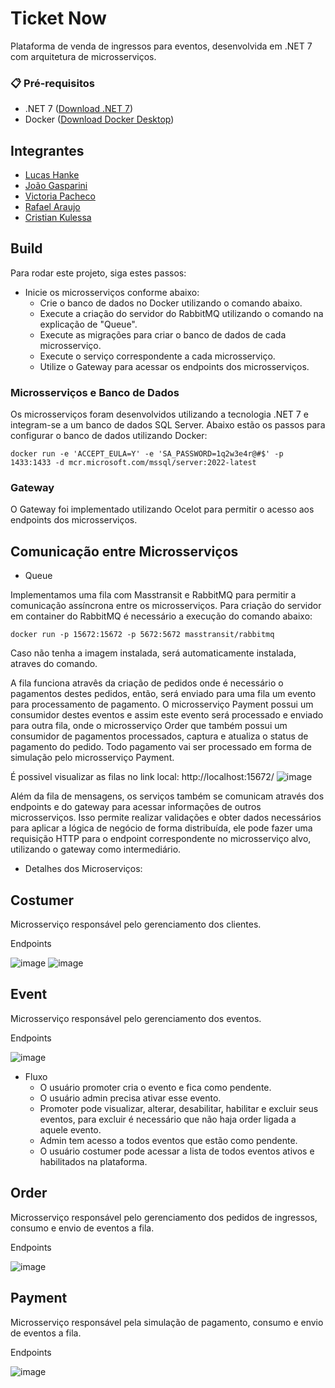 # Ticket Now
Plataforma de venda de ingressos para eventos, desenvolvida em .NET 7 com arquitetura de microsserviços.

### 📋 Pré-requisitos

* .NET 7 ([Download .NET 7](https://dotnet.microsoft.com/en-us/download/dotnet/7.0))
* Docker ([Download Docker Desktop](https://www.docker.com/products/docker-desktop/))

## Integrantes

- [Lucas Hanke](https://github.com/lucasbagrt)
- [João Gasparini](https://github.com/joaogasparini)
- [Victoria Pacheco](https://github.com/vickypacheco)
- [Rafael Araujo](https://github.com/RafAraujo)
- [Cristian Kulessa](https://github.com/Kulessa)

## Build 

Para rodar este projeto, siga estes passos:

* Inicie os microsserviços conforme abaixo:
  * Crie o banco de dados no Docker utilizando o comando abaixo.
  * Execute a criação do servidor do RabbitMQ utilizando o comando na explicação de "Queue".
  * Execute as migrações para criar o banco de dados de cada microsserviço.
  * Execute o serviço correspondente a cada microsserviço.
  * Utilize o Gateway para acessar os endpoints dos microsserviços.

### Microsserviços e Banco de Dados

Os microsserviços foram desenvolvidos utilizando a tecnologia .NET 7 e integram-se a um banco de dados SQL Server. Abaixo estão os passos para configurar o banco de dados utilizando Docker:

```docker
docker run -e 'ACCEPT_EULA=Y' -e 'SA_PASSWORD=1q2w3e4r@#$' -p 1433:1433 -d mcr.microsoft.com/mssql/server:2022-latest
```

### Gateway

O Gateway foi implementado utilizando Ocelot para permitir o acesso aos endpoints dos microsserviços.

## Comunicação entre Microsserviços

* Queue

Implementamos uma fila com Masstransit e RabbitMQ para permitir a comunicação assíncrona entre os microsserviços.
Para criação do servidor em container do RabbitMQ é necessário a execução do comando abaixo:
```docker
docker run -p 15672:15672 -p 5672:5672 masstransit/rabbitmq
```
Caso não tenha a imagem instalada, será automaticamente instalada, atraves do comando.

A fila funciona atravês da criação de pedidos onde é necessário o pagamentos destes pedidos, então, será enviado para uma fila um evento para processamento de pagamento. O microsserviço Payment possui um consumidor destes eventos e assim este evento será processado e enviado para outra fila, onde o microsserviço Order que também possui um consumidor de pagamentos processados, captura e atualiza o status de pagamento do pedido. 
Todo pagamento vai ser processado em forma de simulação pelo microsserviço Payment.

É possivel visualizar as filas no link local: http://localhost:15672/
![image](https://github.com/GrupoFiapArqSist/Fiap2NettTC3/assets/60990141/7106a6ff-f08f-48a4-a6f8-c85fb5dae8e6)

Além da fila de mensagens, os serviços também se comunicam através dos endpoints e do gateway para acessar informações de outros microsserviços. Isso permite realizar validações e obter dados necessários para aplicar a lógica de negócio de forma distribuída, ele pode fazer uma requisição HTTP para o endpoint correspondente no microsserviço alvo, utilizando o gateway como intermediário.

* Detalhes dos Microserviços:

## Costumer 

Microsserviço responsável pelo gerenciamento dos clientes.

Endpoints

![image](https://github.com/GrupoFiapArqSist/Fiap2NettTC3/assets/143532676/9bd5f6bb-309b-4516-8a61-c41c36385ffc)
![image](https://github.com/GrupoFiapArqSist/Fiap2NettTC3/assets/143532676/87189840-26fe-4a66-ac0e-f2875e505905)

## Event

Microsserviço responsável pelo gerenciamento dos eventos.

Endpoints

![image](https://github.com/GrupoFiapArqSist/Fiap2NettTC3/assets/143532676/5b1be442-deb0-4ead-b985-71c55e9a68f2)

* Fluxo
  * O usuário promoter cria o evento e fica como pendente.
  * O usuário admin precisa ativar esse evento.
  * Promoter pode visualizar, alterar, desabilitar, habilitar e excluir seus eventos, para excluir é necessário que não haja order ligada a aquele evento.
  * Admin tem acesso a todos eventos que estão como pendente.
  * O usuário costumer pode acessar a lista de todos eventos ativos e habilitados na plataforma.

## Order

Microsserviço responsável pelo gerenciamento dos pedidos de ingressos, consumo e envio de eventos a fila.

Endpoints

![image](https://github.com/GrupoFiapArqSist/Fiap2NettTC3/assets/143532676/d8beacd2-6d44-48b1-9700-b75ab73e995a)

## Payment

Microsserviço responsável pela simulação de pagamento, consumo e envio de eventos a fila.

Endpoints

![image](https://github.com/GrupoFiapArqSist/Fiap2NettTC3/assets/75868307/70411710-bc09-4ce0-9bc4-08cf95a55e24)


